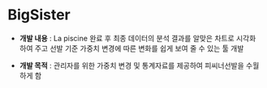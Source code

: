 # BigSister

* __개발 내용__ : La piscine 완료 후 최종 데이터의 분석 결과를 알맞은 차트로 시각화 하여 주고 선발 기준 가중치 변경에 따른 변화를 쉽게 보여 줄 수 있는 툴 개발

* __개발 목적__ : 관리자를 위한 가중치 변경 및 통계자료를 제공하여 피씨너선발을 수월하게 함
